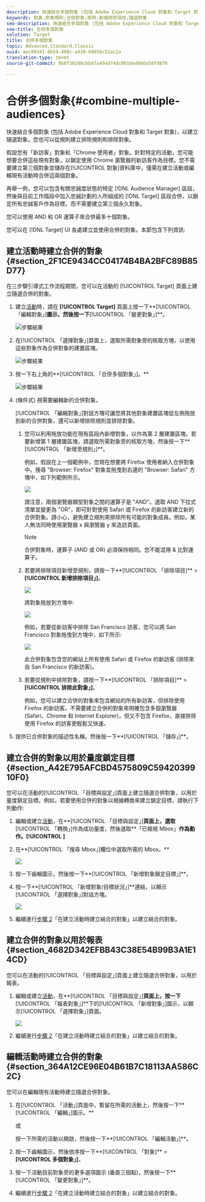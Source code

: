 ```yaml
---
description: 快速結合多個對象 (包括 Adobe Experience Cloud 對象和 Target 對象)，以建立隨選對象。您也可以從規則建立排除規則和排除對象。
keywords: 對象;對象規則;合併對象;排除;新增排除項目;隨選對象
seo-description: 快速結合多個對象 (包括 Adobe Experience Cloud 對象和 Target 對象)，以建立隨選對象。您也可以從規則建立排除規則和排除對象。
seo-title: 合併多個對象
solution: Target
title: 合併多個對象
topic: Advanced,Standard,Classic
uuid: aec09341-9b54-400c-a438-60058c52ac2a
translation-type: tm+mt
source-git-commit: 9b8f39240cbbd7a494d74dc0016ed666a58fd870

---
```



# 合併多個對象{#combine-multiple-audiences}

快速結合多個對象 (包括 Adobe Experience Cloud 對象和 Target 對象)，以建立隨選對象。您也可以從規則建立排除規則和排除對象。

假設您有「新訪客」對象和「Chrome 使用者」對象。針對特定的活動，您可能想要合併這些現有對象，以鎖定使用 Chrome 瀏覽器的新訪客作為目標。您不需要建立第三個對象並儲存在[!UICONTROL 對象]資料庫中，僅需在建立活動或編輯現有活動時合併這兩個對象。

再舉一例，您可以包含有關忠誠度狀態的特定 [!DNL Audience Manager] 區段，然後與目前工作階段中加入忠誠計劃的人所組成的 [!DNL Target] 區段合併，以鎖定所有忠誠客戶作為目標，而不需要建立第三個永久對象。

您可以使用 AND 和 OR 運算子來合併最多十個對象。

您可以在 [!DNL Target] UI 各處建立並使用合併的對象。本節包含下列資訊:

## 建立活動時建立合併的對象 {#section_2F1CE9434CC04174B4BA2BFC89B85D77}

在三步驟引導式工作流程期間，您可以在活動的 [!UICONTROL Target] 頁面上建立隨選合併的對象。

1. 建立[活動](../c-activities/activities.md#concept_D317A95A1AB54674BA7AB65C7985BA03)時，請在 **[!UICONTROL Target]** 頁面上按一下**[!UICONTROL 「編輯對象」]**圖示，然後按一下**[!UICONTROL 「變更對象」]**。

   ![步驟結果](assets/edit_audience.png)

1. 在[!UICONTROL 「選擇對象」]頁面上，選取所需對象旁的核取方塊，以使用這些對象作為合併對象的建置區塊。

   ![步驟結果](assets/combine_multiple_audiences1.png)

1. 按一下右上角的**[!UICONTROL 「合併多個對象」]。**

   ![步驟結果](assets/combine_multiple_audiences2.png)

1. (條件式) 視需要編輯新的合併對象。

   [!UICONTROL 「編輯對象」]對話方塊可讓您將其他對象建置區塊從左側拖放到新的合併對象，還可以新增排除規則並排除對象。

   1. 您可以利用拖放功能在現有區段內新增對象，以作為第 2 層建置區塊。若要新增第 1 層建置區塊，請選取所需對象旁的核取方塊，然後按一下**[!UICONTROL 「新增至規則」]**。

      例如，假設在上一個範例中，您現在想要將 Firefox 使用者納入合併對象中。搜尋 &quot;Browser: Firefox&quot; 對象並拖曳到右邊的 &quot;Browser: Safari&quot; 方塊中，如下列範例所示。

      ![](assets/combine_multiple_audiences3.png)

      請注意，兩個瀏覽器類型對象之間的運算子是 &quot;AND&quot;。選取 AND 下拉式清單並變更為 &quot;OR&quot;，即可針對使用 Safari 或 Firefox 的新訪客建立新的合併對象。請小心，避免建立規則來排除所有可能的對象成員。例如，某人無法同時使用瀏覽器 x 與瀏覽器 y 來造訪頁面。

      >[!NOTE]
      >
      >合併對象時，運算子 (AND 或 OR) 必須保持相同。您不能混用 &amp; 比對運算子。

   1. 若要將排除項目新增至規則，請按一下**[!UICONTROL 「排除項目]** &gt; **[!UICONTROL 新增排除項目」]**。

      ![](assets/combine_multiple_audiences3a.png)

      將對象拖放到方塊中:

      ![](assets/combine_multiple_audiences3b.png)

      例如，若要從新訪客中排除 San Francisco 訪客，您可以將 San Francisco 對象拖曳到方塊中，如下所示:

      ![](assets/combine_multiple_audiences3b2.png)

      此合併對象包含您的網站上所有使用 Safari 或 Firefox 的新訪客 (排除來自 San Francisco 的新訪客)。

   1. 若要從規則中排除對象，請按一下**[!UICONTROL 「排除項目]** &gt; **[!UICONTROL 排除此對象」]**。

      例如，您可以建立合併的對象來包含網站的所有新訪客，但排除使用 Firefox 的新訪客。不需要建立合併的對象來明確包含多個瀏覽器 (Safari、Chrome 和 Internet Explorer)，但又不包含 Firefox，直接排除使用 Firefox 的訪客更輕鬆又快速。

1. 提供已合併對象的描述性名稱，然後按一下**[!UICONTROL 「儲存」]**。

## 建立合併的對象以用於量度鎖定目標 {#section_A42E795AFCBD4575809C5942039910F0}

您可以在活動的[!UICONTROL 「目標與設定」]頁面上建立隨選合併對象，以用於量度鎖定目標。例如，若要使用合併的對象以根據轉換來建立鎖定目標，請執行下列動作:

1. 編輯或建立[活動](../c-activities/activities.md#concept_D317A95A1AB54674BA7AB65C7985BA03)，在**[!UICONTROL 「目標與設定」]**頁面上，選取**[!UICONTROL 「轉換」]作為成功量度，然後選取**「已檢視 Mbox」**作為動作。[!UICONTROL ]**
1. 在**[!UICONTROL 「搜尋 Mbox」]欄位中選取所需的 Mbox。**

   ![](assets/combine_multiple_audiences4.png)

1. 按一下齒輪圖示，然後按一下**[!UICONTROL 「新增對象鎖定目標」]**。
1. 按一下**[!UICONTROL 「新增對象/目標狀況」]**連結，以顯示[!UICONTROL 「選擇對象」]對話方塊。

   ![](assets/combine_multiple_audiences5.png)

1. 繼續進行[步驟 2](../c-target/combining-multiple-audiences.md#section_2F1CE9434CC04174B4BA2BFC89B85D77)「在建立活動時建立結合的對象」以建立結合的對象。

## 建立合併的對象以用於報表 {#section_4682D342EFBB43C38E54B99B3A1E14CD}

您可以在活動的[!UICONTROL 「目標與設定」]頁面上建立隨選合併對象，以用於報表。

1. 編輯或建立[活動](../c-activities/activities.md#concept_D317A95A1AB54674BA7AB65C7985BA03)，在**[!UICONTROL 「目標與設定」]**頁面上，按一下**[!UICONTROL 「報表對象」]**下的[!UICONTROL 「新增對象」]圖示，以顯示[!UICONTROL 「選擇對象」]頁面。

   ![](assets/combine_multiple_audiences6.png)

1. 繼續進行[步驟 2](../c-target/combining-multiple-audiences.md#section_2F1CE9434CC04174B4BA2BFC89B85D77)「在建立活動時建立結合的對象」以建立結合的對象。

## 編輯活動時建立合併的對象 {#section_364A12CE96E04B61B7C18113AA586C2C}

您可以在編輯現有活動時建立隨選合併對象。

1. 在[!UICONTROL 「活動」]頁面中，暫留在所需的活動上，然後按一下**[!UICONTROL 「編輯」]圖示。**

   或

   按一下所需的活動以開啟，然後按一下**[!UICONTROL 「編輯活動」]**。

1. 按一下齒輪圖示，然後依序按一下**[!UICONTROL 「對象]** &gt; **[!UICONTROL 多個對象」]**。
1. 按一下活動目前對象旁的更多選項圖示 (垂直三個點)，然後按一下**[!UICONTROL 「變更對象」]**。
1. 繼續進行[步驟 2](../c-target/combining-multiple-audiences.md#section_2F1CE9434CC04174B4BA2BFC89B85D77)「在建立活動時建立結合的對象」以建立結合的對象。

